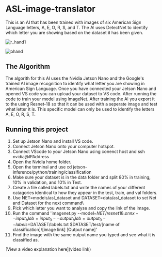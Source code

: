 # ASL-image-translator
This is an AI that has been trained with images of six American Sign Language letters, A, E, O, R, S, and T. The AI uses DetectNet to identify
which letter you are showing based on the dataset it has been given.

![r_hand1](https://github.com/user-attachments/assets/65bc4c85-c36d-46c8-bbf5-6b65a796b032)

![ohand](https://github.com/user-attachments/assets/92da30a7-dfa4-436d-8b91-0a9152552238)

## The Algorithm
The algorith for this AI uses the Nvidia Jetson Nano and the Google's trained AI image recognition to identify what letter you are showing in American Sign Language.
Once you have connected your Jetson Nano and opened VS code you can upload your dataset to VS code. After running the code to train your model using ImageNet. After training the AI you export it to the using Resnet-18 so that it can be used with a seperate image and test what letter it is. This specific model can only be used to identify the letters A, E, O, R, S, T.


## Running this project

1. Set up Jetson Nano and install VS code.
2. Connect Jetson Nano onto your computer hotspot.
3. Connect VScode to your Jetson Nano using conenct host and ssh nvidia@IPAddress
4. Open the Nvidia home folder.
5. Open the terminal and use cd jetson-inference/python/training/classification
6. Make sure your dataset is in the data folder and split 80% in training, 10% in validation, and 10% in Test.
7. Create a file called labels.txt and write the names of your different catagories identical to how they appear in the test, train, and val folders.
8. Use NET=models/asl_dataset and DATASET=data/asl_dataset to set Net and Dataset for the next command\
9. Pick which letter you want to analyse and copy the link of the image.
10. Run the command 'imagenet.py --model=$NET/resnet18.onnx --input_blob=input_0 --output_blob=output_0 --labels=$DATASET/labels.txt $DATASET/test/[name of classification]/[image link] [Output name]'
11. Find the image with the same output name you typed and see what it is classified as.

[View a video explanation here](video link)
